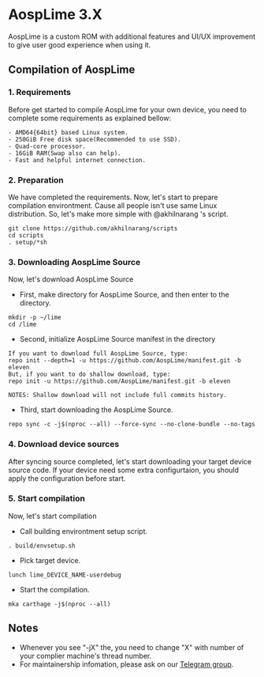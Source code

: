 # AospLime 3.X
AospLime is a custom ROM with additional features and UI/UX improvement to give user good experience when using it.

## Compilation of AospLime

### 1. Requirements
Before get started to compile AospLime for your own device, you need to complete some requirements as explained bellow:
```
- AMD64{64bit} based Linux system.
- 250GiB Free disk space(Recommended to use SSD).
- Quad-core processor.
- 16GiB RAM(Swap also can help).
- Fast and helpful internet connection.
```

### 2. Preparation
We have completed the requirements. Now, let's start to prepare compilation environtment. Cause all people isn't use same Linux distribution. So, let's make more simple with @akhilnarang 's script.
```
git clone https://github.com/akhilnarang/scripts
cd scripts
. setup/*sh
```

### 3. Downloading AospLime Source
Now, let's download AospLime Source

- First, make directory for AospLime Source, and then enter to the directory.
```
mkdir -p ~/lime
cd /lime
```

- Second, initialize AospLime Source manifest in the directory
```
If you want to download full AospLime Source, type:
repo init --depth=1 -u https://github.com/AospLime/manifest.git -b eleven
But, if you want to do shallow download, type:
repo init -u https://github.com/AospLime/manifest.git -b eleven

NOTES: Shallow download will not include full commits history.
```

- Third, start downloading the AospLime Source.
```
repo sync -c -j$(nproc --all) --force-sync --no-clone-bundle --no-tags
```

### 4. Download device sources
After syncing source completed, let's start downloading your target device source code. If your device need some extra configurtaion, you should apply the configuration before start.

### 5. Start compilation
Now, let's start compilation

- Call building environtment setup script.
```
. build/envsetup.sh
```

- Pick target device.
```
lunch lime_DEVICE_NAME-userdebug
```

- Start the compilation.
```
mka carthage -j$(nproc --all)
```

## Notes
- Whenever you see "-jX" the, you need to change "X" with number of your complier machine's thread number.
- For maintainership infomation, please ask on our [Telegram group](http://t.me/AospLime).
